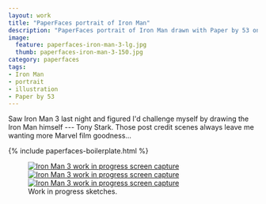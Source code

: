 ```yaml
---
layout: work
title: "PaperFaces portrait of Iron Man"
description: "PaperFaces portrait of Iron Man drawn with Paper by 53 on an iPad."
image: 
  feature: paperfaces-iron-man-3-lg.jpg
  thumb: paperfaces-iron-man-3-150.jpg
category: paperfaces
tags: 
- Iron Man
- portrait
- illustration
- Paper by 53
---
```


Saw Iron Man 3 last night and figured I'd challenge myself by drawing the Iron Man himself --- Tony Stark. Those post credit scenes always leave me wanting more Marvel film goodness...

{% include paperfaces-boilerplate.html %}

<figure class="third">
	<a href="{{ site.url }}/images/paperfaces-iron-man-3-wip-1-lg.jpg" title="Background complete. Outlining the figure in pencil."><img src="{{ site.url }}/images/paperfaces-iron-man-3-wip-1-230.jpg" alt="Iron Man 3 work in progress screen capture" /></a>
	<a href="{{ site.url }}/images/paperfaces-iron-man-3-wip-2-lg.jpg" title="Blocking out shapes with the fountain pen."><img src="{{ site.url }}/images/paperfaces-iron-man-3-wip-2-230.jpg" alt="Iron Man 3 work in progress screen capture" /></a>
	<a href="{{ site.url }}/images/paperfaces-iron-man-3-wip-3-lg.jpg" title="Filling in shapes with the marker."><img src="{{ site.url }}/images/paperfaces-iron-man-3-wip-3-230.jpg" alt="Iron Man 3 work in progress screen capture" /></a>
	<figcaption>Work in progress sketches.</figcaption>
</figure>